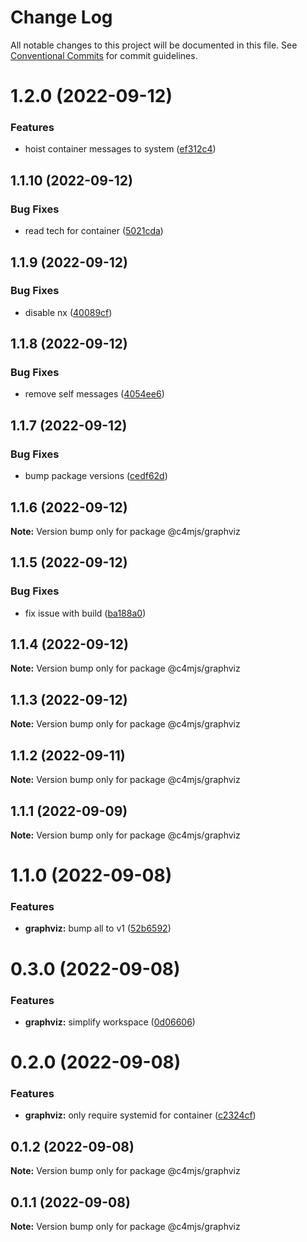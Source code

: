 # Change Log

All notable changes to this project will be documented in this file.
See [Conventional Commits](https://conventionalcommits.org) for commit guidelines.

# 1.2.0 (2022-09-12)


### Features

* hoist container messages to system ([ef312c4](https://github.com/c4mjs/c4mjs/commit/ef312c46a9ba419eac57c0cab1d8b1775b0e94f3))





## 1.1.10 (2022-09-12)


### Bug Fixes

* read tech for container ([5021cda](https://github.com/c4mjs/c4mjs/commit/5021cda02dc7ecd86cf6b82eb543e236c5d64477))





## 1.1.9 (2022-09-12)


### Bug Fixes

* disable nx ([40089cf](https://github.com/c4mjs/c4mjs/commit/40089cf787b203cfc042b8d9859229502080ad3e))





## 1.1.8 (2022-09-12)


### Bug Fixes

* remove self messages ([4054ee6](https://github.com/c4mjs/c4mjs/commit/4054ee6d1d9b3981fc9249c8e9bc440565c2cdcf))





## 1.1.7 (2022-09-12)


### Bug Fixes

* bump package versions ([cedf62d](https://github.com/c4mjs/c4mjs/commit/cedf62d0fccc953d294455526920ce0a82e9c444))





## 1.1.6 (2022-09-12)

**Note:** Version bump only for package @c4mjs/graphviz





## 1.1.5 (2022-09-12)


### Bug Fixes

* fix issue with build ([ba188a0](https://github.com/c4mjs/c4mjs/commit/ba188a01bcc9f6e628e29ce7b59a3aea4828efd3))





## 1.1.4 (2022-09-12)

**Note:** Version bump only for package @c4mjs/graphviz





## 1.1.3 (2022-09-12)

**Note:** Version bump only for package @c4mjs/graphviz





## 1.1.2 (2022-09-11)

**Note:** Version bump only for package @c4mjs/graphviz





## 1.1.1 (2022-09-09)

**Note:** Version bump only for package @c4mjs/graphviz





# 1.1.0 (2022-09-08)


### Features

* **graphviz:** bump all to v1 ([52b6592](https://github.com/c4mjs/c4mjs/commit/52b65923d4e87b84f2b5785cc72f0beed318b15f))





# 0.3.0 (2022-09-08)


### Features

* **graphviz:** simplify workspace ([0d06606](https://github.com/c4mjs/c4mjs/commit/0d06606c63ecb25430e1912ca7f90cd102df8e06))





# 0.2.0 (2022-09-08)


### Features

* **graphviz:** only require systemid for container ([c2324cf](https://github.com/c4mjs/c4mjs/commit/c2324cfa17912ef1b5a6b770dad5aa66a2a88fc1))





## 0.1.2 (2022-09-08)

**Note:** Version bump only for package @c4mjs/graphviz





## 0.1.1 (2022-09-08)

**Note:** Version bump only for package @c4mjs/graphviz
